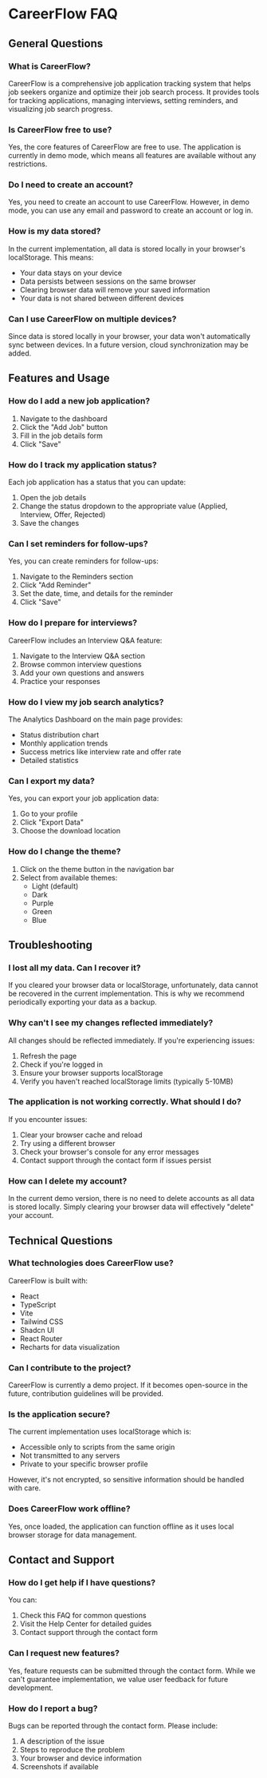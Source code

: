 
# CareerFlow FAQ

## General Questions

### What is CareerFlow?

CareerFlow is a comprehensive job application tracking system that helps job seekers organize and optimize their job search process. It provides tools for tracking applications, managing interviews, setting reminders, and visualizing job search progress.

### Is CareerFlow free to use?

Yes, the core features of CareerFlow are free to use. The application is currently in demo mode, which means all features are available without any restrictions.

### Do I need to create an account?

Yes, you need to create an account to use CareerFlow. However, in demo mode, you can use any email and password to create an account or log in.

### How is my data stored?

In the current implementation, all data is stored locally in your browser's localStorage. This means:
- Your data stays on your device
- Data persists between sessions on the same browser
- Clearing browser data will remove your saved information
- Your data is not shared between different devices

### Can I use CareerFlow on multiple devices?

Since data is stored locally in your browser, your data won't automatically sync between devices. In a future version, cloud synchronization may be added.

## Features and Usage

### How do I add a new job application?

1. Navigate to the dashboard
2. Click the "Add Job" button
3. Fill in the job details form
4. Click "Save"

### How do I track my application status?

Each job application has a status that you can update:
1. Open the job details
2. Change the status dropdown to the appropriate value (Applied, Interview, Offer, Rejected)
3. Save the changes

### Can I set reminders for follow-ups?

Yes, you can create reminders for follow-ups:
1. Navigate to the Reminders section
2. Click "Add Reminder"
3. Set the date, time, and details for the reminder
4. Click "Save"

### How do I prepare for interviews?

CareerFlow includes an Interview Q&A feature:
1. Navigate to the Interview Q&A section
2. Browse common interview questions
3. Add your own questions and answers
4. Practice your responses

### How do I view my job search analytics?

The Analytics Dashboard on the main page provides:
- Status distribution chart
- Monthly application trends
- Success metrics like interview rate and offer rate
- Detailed statistics

### Can I export my data?

Yes, you can export your job application data:
1. Go to your profile
2. Click "Export Data"
3. Choose the download location

### How do I change the theme?

1. Click on the theme button in the navigation bar
2. Select from available themes:
   - Light (default)
   - Dark
   - Purple
   - Green
   - Blue

## Troubleshooting

### I lost all my data. Can I recover it?

If you cleared your browser data or localStorage, unfortunately, data cannot be recovered in the current implementation. This is why we recommend periodically exporting your data as a backup.

### Why can't I see my changes reflected immediately?

All changes should be reflected immediately. If you're experiencing issues:
1. Refresh the page
2. Check if you're logged in
3. Ensure your browser supports localStorage
4. Verify you haven't reached localStorage limits (typically 5-10MB)

### The application is not working correctly. What should I do?

If you encounter issues:
1. Clear your browser cache and reload
2. Try using a different browser
3. Check your browser's console for any error messages
4. Contact support through the contact form if issues persist

### How can I delete my account?

In the current demo version, there is no need to delete accounts as all data is stored locally. Simply clearing your browser data will effectively "delete" your account.

## Technical Questions

### What technologies does CareerFlow use?

CareerFlow is built with:
- React
- TypeScript
- Vite
- Tailwind CSS
- Shadcn UI
- React Router
- Recharts for data visualization

### Can I contribute to the project?

CareerFlow is currently a demo project. If it becomes open-source in the future, contribution guidelines will be provided.

### Is the application secure?

The current implementation uses localStorage which is:
- Accessible only to scripts from the same origin
- Not transmitted to any servers
- Private to your specific browser profile

However, it's not encrypted, so sensitive information should be handled with care.

### Does CareerFlow work offline?

Yes, once loaded, the application can function offline as it uses local browser storage for data management.

## Contact and Support

### How do I get help if I have questions?

You can:
1. Check this FAQ for common questions
2. Visit the Help Center for detailed guides
3. Contact support through the contact form

### Can I request new features?

Yes, feature requests can be submitted through the contact form. While we can't guarantee implementation, we value user feedback for future development.

### How do I report a bug?

Bugs can be reported through the contact form. Please include:
1. A description of the issue
2. Steps to reproduce the problem
3. Your browser and device information
4. Screenshots if available
